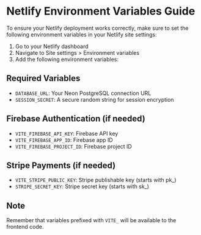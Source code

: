 # Netlify Environment Variables Guide

To ensure your Netlify deployment works correctly, make sure to set the following environment variables in your Netlify site settings:

1. Go to your Netlify dashboard
2. Navigate to Site settings > Environment variables
3. Add the following environment variables:

## Required Variables
- `DATABASE_URL`: Your Neon PostgreSQL connection URL
- `SESSION_SECRET`: A secure random string for session encryption

## Firebase Authentication (if needed)
- `VITE_FIREBASE_API_KEY`: Firebase API key
- `VITE_FIREBASE_APP_ID`: Firebase app ID
- `VITE_FIREBASE_PROJECT_ID`: Firebase project ID

## Stripe Payments (if needed)
- `VITE_STRIPE_PUBLIC_KEY`: Stripe publishable key (starts with pk_)
- `STRIPE_SECRET_KEY`: Stripe secret key (starts with sk_)

## Note
Remember that variables prefixed with `VITE_` will be available to the frontend code.